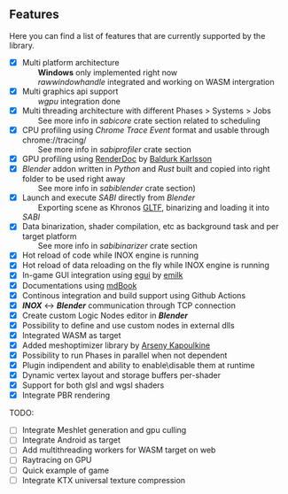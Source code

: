 ## Features

Here you can find a list of features that are currently supported by the library.

- [x] Multi platform architecture \
      &emsp;&emsp;**Windows** only implemented right now \
      &emsp;&emsp;_rawwindowhandle_ integrated and working on WASM intergration
- [x] Multi graphics api support \
      &emsp;&emsp;_wgpu_ integration done
- [x] Multi threading architecture with different Phases > Systems > Jobs \
      &emsp;&emsp;See more info in _sabicore_ crate section related to scheduling
- [x] CPU profiling using _Chrome Trace Event_ format and usable through chrome://tracing/ \
      &emsp;&emsp;See more info in _sabiprofiler_ crate section
- [x] GPU profiling using [RenderDoc](https://renderdoc.org/) by [Baldurk Karlsson](https://twitter.com/baldurk)
- [x] _Blender_ addon written in _Python_ and _Rust_ built and copied into right folder to be used right away \
      &emsp;&emsp;See more info in _sabiblender_ crate section)
- [x] Launch and execute _SABI_ directly from _Blender_ \
      &emsp;&emsp;Exporting scene as Khronos [GLTF](https://www.khronos.org/gltf/), binarizing and loading it into _SABI_
- [x] Data binarization, shader compilation, etc as background task and per target platform \
      &emsp;&emsp;See more info in _sabibinarizer_ crate section
- [x] Hot reload of code while INOX engine is running 
- [x] Hot reload of data reloading on the fly while INOX engine is running  
- [x] In-game GUI integration using [egui](https://github.com/emilk/egui) by [emilk](https://twitter.com/ernerfeldt)
- [x] Documentations using [mdBook](https://rust-lang.github.io/mdBook/)
- [x] Continous integration and build support using Github Actions 
- [x] _**INOX**_ <-> _**Blender**_ communication through TCP connection
- [x] Create custom Logic Nodes editor in _**Blender**_
- [x] Possibility to define and use custom nodes in external dlls
- [x] Integrated WASM as target
- [x] Added meshoptimizer library by [Arseny Kapoulkine](https://twitter.com/zeuxcg)
- [x] Possibility to run Phases in parallel when not dependent
- [x] Plugin indipendent and ability to enable\disable them at runtime
- [x] Dynamic vertex layout and storage buffers per-shader 
- [x] Support for both glsl and wgsl shaders
- [x] Integrate PBR rendering

TODO:
- [ ] Integrate Meshlet generation and gpu culling
- [ ] Integrate Android as target
- [ ] Add multithreading workers for WASM target on web
- [ ] Raytracing on GPU
- [ ] Quick example of game 
- [ ] Integrate KTX universal texture compression
